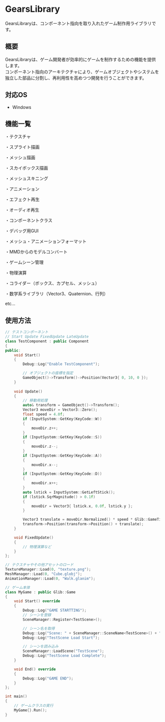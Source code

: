 # GearsLibrary

GearsLibraryは、コンポーネント指向を取り入れたゲーム制作用ライブラリです。

## 概要

GearsLibraryは、ゲーム開発者が効率的にゲームを制作するための機能を提供します。  
コンポーネント指向のアーキテクチャにより、ゲームオブジェクトやシステムを独立した部品に分割し、再利用性を高めつつ開発を行うことができます。

## 対応OS

- Windows

## 機能一覧

・テクスチャ

・スプライト描画

・メッシュ描画

・スカイボックス描画

・メッシュスキニング

・アニメーション

・エフェクト再生

・オーディオ再生

・コンポーネントクラス

・デバッグ用GUI

・メッシュ・アニメーションフォーマット

・MMDからのモデルコンバート

・ゲームシーン管理

・物理演算

・コライダー（ボックス、カプセル、メッシュ）

・数学系ライブラリ（Vector3、Quaternion、行列）

etc...


## 使用方法

```cpp
// テストコンポーネント
// Start Update FixedUpdate LateUpdate
class TestComponent : public Component
{
public:
    void Start()
    {
        Debug::Log("Enable TestComponent");

        // オブジェクトの座標を指定
        GameObject()->Transform()->Position(Vector3{ 0, 10, 0 });
    }
    
    void Update()
    {
        // 移動用処理
        auto& transform = GameObject()->Transform();
        Vector3 moveDir = Vector3::Zero();
        float speed = 4.0f;
        if (InputSystem::GetKey(KeyCode::W))
        {
            moveDir.z++;
        }
        if (InputSystem::GetKey(KeyCode::S))
        {
            moveDir.z--;
        }
        if (InputSystem::GetKey(KeyCode::A))
        {
            moveDir.x--;
        }
        if (InputSystem::GetKey(KeyCode::D))
        {
            moveDir.x++;
        }
        auto lstick = InputSystem::GetLeftStick();
        if (lstick.SqrMagnitude() > 0.1f)
        {
            moveDir = Vector3{ lstick.x, 0.0f, lstick.y };
        }

        Vector3 translate = moveDir.Normalized() * speed * Glib::GameTimer::DeltaTime();
        transform->Position(transform->Position() + translate);
    }

    void FixedUpdate()
    {
        // 物理演算など
    }
};
```

```cpp
// テクスチャやその他アセットのロード
TextureManager::Load(0, "texture.png");
MeshManager::Load(0, "Cube.globj");
AnimationManager::Load(0, "Walk.glanim");
```

```cpp
// ゲーム本体
class MyGame : public Glib::Game
{
    void Start() override
    {
        Debug::Log("GAME STARTTING");
        // シーンを登録
        SceneManager::Register<TestScene>();

        // シーン名を取得
        Debug::Log("Scene: " + SceneManager::SceneName<TestScene>() + " Registered");
        Debug::Log("TestScene Load Start");

        // シーンを読み込み
        SceneManager::LoadScene("TestScene");
        Debug::Log("TestScene Load Complete");
    }

    void End() override
    {
        Debug::Log("GAME END");
    }
};
```

```cpp
int main()
{
    // ゲームクラスの実行
    MyGame{}.Run();
}
```
